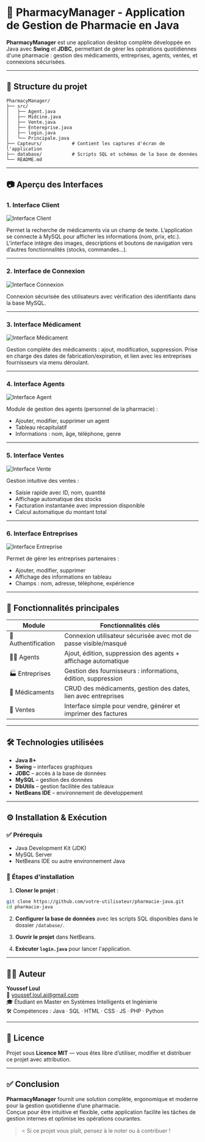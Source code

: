 
# 💊 PharmacyManager - Application de Gestion de Pharmacie en Java

**PharmacyManager** est une application desktop complète développée en Java avec **Swing** et **JDBC**, permettant de gérer les opérations quotidiennes d'une pharmacie : gestion des médicaments, entreprises, agents, ventes, et connexions sécurisées.

---

## 📁 Structure du projet

```
PharmacyManager/
├── src/
│   ├── Agent.java
│   ├── Midcine.java
│   ├── Vente.java
│   ├── Entereprise.java
│   ├── login.java
│   └── Principale.java
├── Capteurs/           # Contient les captures d'écran de l'application
├── database/           # Scripts SQL et schémas de la base de données
└── README.md
```

---

## 📷 Aperçu des Interfaces

### 1. Interface Client
![Interface Client](Capteurs/image22.jpg)

Permet la recherche de médicaments via un champ de texte. L’application se connecte à MySQL pour afficher les informations (nom, prix, etc.). L’interface intègre des images, descriptions et boutons de navigation vers d’autres fonctionnalités (stocks, commandes...).

---

### 2. Interface de Connexion
![Interface Connexion](Capteurs/image23.jpg)

Connexion sécurisée des utilisateurs avec vérification des identifiants dans la base MySQL.

---

### 3. Interface Médicament
![Interface Médicament](Capteurs/image24.jpg)

Gestion complète des médicaments : ajout, modification, suppression. Prise en charge des dates de fabrication/expiration, et lien avec les entreprises fournisseurs via menu déroulant.

---

### 4. Interface Agents
![Interface Agent](Capteurs/image25.jpg)

Module de gestion des agents (personnel de la pharmacie) :  
- Ajouter, modifier, supprimer un agent  
- Tableau récapitulatif  
- Informations : nom, âge, téléphone, genre

---

### 5. Interface Ventes
![Interface Vente](Capteurs/image26.png)

Gestion intuitive des ventes :  
- Saisie rapide avec ID, nom, quantité  
- Affichage automatique des stocks  
- Facturation instantanée avec impression disponible  
- Calcul automatique du montant total

---

### 6. Interface Entreprises
![Interface Entreprise](Capteurs/image27.png)

Permet de gérer les entreprises partenaires :  
- Ajouter, modifier, supprimer  
- Affichage des informations en tableau  
- Champs : nom, adresse, téléphone, expérience

---

## 🎯 Fonctionnalités principales

| Module            | Fonctionnalités clés                                                                 |
|-------------------|---------------------------------------------------------------------------------------|
| 🔐 Authentification | Connexion utilisateur sécurisée avec mot de passe visible/masqué                    |
| 👨‍⚕️ Agents         | Ajout, édition, suppression des agents + affichage automatique                       |
| 🏭 Entreprises      | Gestion des fournisseurs : informations, édition, suppression                        |
| 💊 Médicaments      | CRUD des médicaments, gestion des dates, lien avec entreprises                       |
| 💸 Ventes           | Interface simple pour vendre, générer et imprimer des factures                        |

---

## 🛠️ Technologies utilisées

- **Java 8+**
- **Swing** – interfaces graphiques
- **JDBC** – accès à la base de données
- **MySQL** – gestion des données
- **DbUtils** – gestion facilitée des tableaux
- **NetBeans IDE** – environnement de développement

---

## ⚙️ Installation & Exécution

### ✅ Prérequis
- Java Development Kit (JDK)
- MySQL Server
- NetBeans IDE ou autre environnement Java

### 🚀 Étapes d'installation

1. **Cloner le projet** :
```bash
git clone https://github.com/votre-utilisateur/pharmacie-java.git
cd pharmacie-java
```

2. **Configurer la base de données** avec les scripts SQL disponibles dans le dossier `/database/`.

3. **Ouvrir le projet** dans NetBeans.

4. **Exécuter `login.java`** pour lancer l'application.

---

## 👨‍💻 Auteur

**Youssef Loul**  
📧 youssef.loul.ai@gmail.com  
🎓 Étudiant en Master en Systèmes Intelligents et Ingénierie  
🛠️ Compétences : Java · SQL · HTML · CSS · JS · PHP · Python

---

## 📄 Licence

Projet sous **Licence MIT** — vous êtes libre d’utiliser, modifier et distribuer ce projet avec attribution.

---

## ✅ Conclusion

**PharmacyManager** fournit une solution complète, ergonomique et moderne pour la gestion quotidienne d’une pharmacie.  
Conçue pour être intuitive et flexible, cette application facilite les tâches de gestion internes et optimise les opérations courantes.

> ⭐ Si ce projet vous plaît, pensez à le noter ou à contribuer !

